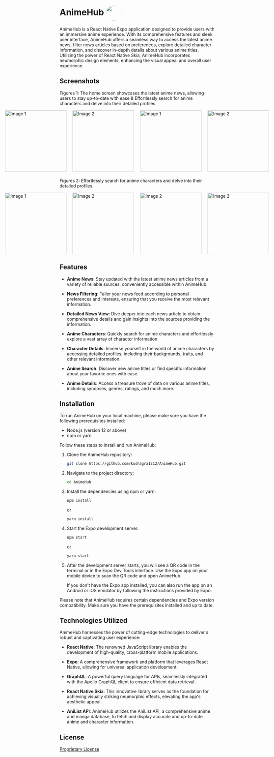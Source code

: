 # AnimeHub <img align='center' src='https://firebasestorage.googleapis.com/v0/b/eimentum.appspot.com/o/animeHub%2Fadaptive-icon.png?alt=media&token=14e06def-0ca5-4eae-b6e2-5964da33d43b' width="50" style="border-radius:30px;">

AnimeHub is a React Native Expo application designed to provide users with an immersive anime experience. With its comprehensive features and sleek user interface, AnimeHub offers a seamless way to access the latest anime news, filter news articles based on preferences, explore detailed character information, and discover in-depth details about various anime titles. Utilizing the power of React Native Skia, AnimeHub incorporates neumorphic design elements, enhancing the visual appeal and overall user experience.

## Screenshots

Figures 1: The home screen showcases the latest anime news, allowing users to stay up-to-date with ease & Effortlessly search for anime characters and delve into their detailed profiles.
<div align="left" style="display: flex; flex-direction: column;margin-bottom:20px">
    <div style="display: flex; justify-content: center; gap: 20px;">
        <img src="https://firebasestorage.googleapis.com/v0/b/eimentum.appspot.com/o/animeHub%2FVideoCapture_20230709-011102.jpg?alt=media&token=3df44cdb-8ba3-4982-b8de-df96e5fbbd8d" width="200" alt="Image 1">
        <img src="https://firebasestorage.googleapis.com/v0/b/eimentum.appspot.com/o/animeHub%2FVideoCapture_20230709-011109.jpg?alt=media&token=1552ef1d-b5b0-4a8b-b705-d89e6945bbcc" width="200" alt="Image 2">
          <img src="https://firebasestorage.googleapis.com/v0/b/eimentum.appspot.com/o/animeHub%2FVideoCapture_20230709-011250.jpg?alt=media&token=8db6a34b-f6dd-4d83-990c-62b9741a2d9a" width="200" alt="Image 1">
        <img src="https://firebasestorage.googleapis.com/v0/b/eimentum.appspot.com/o/animeHub%2FVideoCapture_20230709-011253.jpg?alt=media&token=22e368c9-3a8b-49cb-91c6-a97fed5a7e46" width="200" alt="Image 2">
</div>
</div>

Figures 2: Effortlessly search for anime characters and delve into their detailed profiles.
<div align="left" style="display: flex; flex-direction: column;margin-bottom:20px">
    <div style="display: flex; justify-content: center; gap: 20px;">
        <img src="https://firebasestorage.googleapis.com/v0/b/eimentum.appspot.com/o/animeHub%2FVideoCapture_20230709-011259.jpg?alt=media&token=62ccdc8c-2a46-4625-bbb2-13737f0e80f7" width="200" alt="Image 1">
        <img src="https://firebasestorage.googleapis.com/v0/b/eimentum.appspot.com/o/animeHub%2FVideoCapture_20230709-011321.jpg?alt=media&token=ad5b49b2-edc1-4152-92b8-7418f5bc87b1" width="200" alt="Image 2">
        <img src="https://firebasestorage.googleapis.com/v0/b/eimentum.appspot.com/o/animeHub%2FVideoCapture_20230709-011311.jpg?alt=media&token=c767262b-3ee0-44b7-8b4c-561c17fb3fbc" width="200" alt="Image 2">
         <img src="https://firebasestorage.googleapis.com/v0/b/eimentum.appspot.com/o/animeHub%2Fezgif-2-0f7162f607.gif?alt=media&token=0438978b-6240-4059-8fa1-8966571262e5" width="200" alt="Image 2">
    </div>
</div>


## Features

- **Anime News**: Stay updated with the latest anime news articles from a variety of reliable sources, conveniently accessible within AnimeHub.

- **News Filtering**: Tailor your news feed according to personal preferences and interests, ensuring that you receive the most relevant information.

- **Detailed News View**: Dive deeper into each news article to obtain comprehensive details and gain insights into the sources providing the information.

- **Anime Characters**: Quickly search for anime characters and effortlessly explore a vast array of character information.

- **Character Details**: Immerse yourself in the world of anime characters by accessing detailed profiles, including their backgrounds, traits, and other relevant information.

- **Anime Search**: Discover new anime titles or find specific information about your favorite ones with ease.

- **Anime Details**: Access a treasure trove of data on various anime titles, including synopses, genres, ratings, and much more.

Installation
--------------
To run AnimeHub on your local machine, please make sure you have the following prerequisites installed:

- Node.js (version 12 or above)
- npm or yarn

Follow these steps to install and run AnimeHub:

1. Clone the AnimeHub repository:
   ```bash
   git clone https://github.com/kushagra1212/AnimeHub.git
   ```

2. Navigate to the project directory:
   ```bash
   cd AnimeHub
   ```

3. Install the dependencies using npm or yarn:
   ```bash
   npm install
   ```
   or
   ```bash
   yarn install
   ```

4. Start the Expo development server:
   ```bash
   npm start
   ```
   or
   ```bash
   yarn start
   ```

5. After the development server starts, you will see a QR code in the terminal or in the Expo Dev Tools interface. Use the Expo app on your mobile device to scan the QR code and open AnimeHub.

   If you don't have the Expo app installed, you can also run the app on an Android or iOS emulator by following the instructions provided by Expo.

Please note that AnimeHub requires certain dependencies and Expo version compatibility. Make sure you have the prerequisites installed and up to date.

## Technologies Utilized

AnimeHub harnesses the power of cutting-edge technologies to deliver a robust and captivating user experience:

- **React Native**: The renowned JavaScript library enables the development of high-quality, cross-platform mobile applications.

- **Expo**: A comprehensive framework and platform that leverages React Native, allowing for universal application development.

- **GraphQL**: A powerful query language for APIs, seamlessly integrated with the Apollo GraphQL client to ensure efficient data retrieval.

- **React Native Skia**: This innovative library serves as the foundation for achieving visually striking neumorphic effects, elevating the app's aesthetic appeal.

- **AniList API**: AnimeHub utilizes the AniList API, a comprehensive anime and manga database, to fetch and display accurate and up-to-date anime and character information.

## License

[Proprietary License](https://github.com/kushagra1212/AnimeHub/blob/main/LICENSE.txt)
